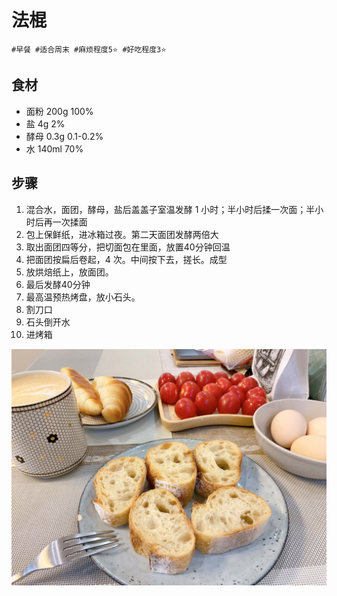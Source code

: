 # 法棍

```
#早餐 #适合周末 #麻烦程度5⭐️ #好吃程度3⭐️
```

## 食材

- 面粉    200g    100%
- 盐      4g      2%
- 酵母    0.3g    0.1-0.2%
- 水      140ml   70%

## 步骤

1. 混合水，面团，酵母，盐后盖盖子室温发酵 1 小时；半小时后揉一次面；半小时后再一次揉面
2. 包上保鲜纸，进冰箱过夜。第二天面团发酵两倍大
3. 取出面团四等分，把切面包在里面，放置40分钟回温
4. 把面团按扁后卷起，4 次。中间按下去，搓长。成型
5. 放烘焙纸上，放面团。
6. 最后发酵40分钟
7. 最高温预热烤盘，放小石头。
8. 割刀口
9. 石头倒开水
10. 进烤箱

![](../_images/fagun.jpg ':loading=lazy')

